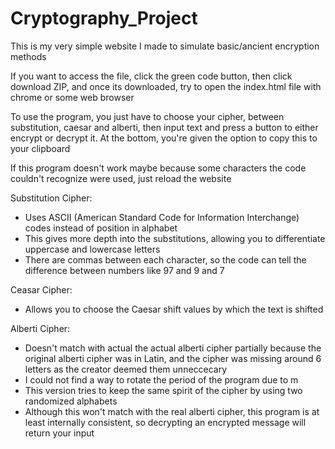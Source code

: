 # Cryptography_Project

This is my very simple website I made to simulate basic/ancient encryption methods

If you want to access the file, click the green code button, then click download ZIP, and once its downloaded, try to open the index.html file with chrome or some web browser

To use the program, you just have to choose your cipher, between substitution, caesar and alberti, 
then input text and press a button to either encrypt or decrypt it. 
At the bottom, you're given the option to copy this to your clipboard

If this program doesn't work maybe because some characters the code couldn't recognize were used, just reload the website

Substitution Cipher:
- Uses ASCII (American Standard Code for Information Interchange) codes instead of position in alphabet
- This gives more depth into the substitutions, allowing you to differentiate uppercase and lowercase letters
- There are commas between each character, so the code can tell the difference between numbers like 97 and 9 and 7

Ceasar Cipher:
- Allows you to choose the Caesar shift values by which the text is shifted

Alberti Cipher:
- Doesn't match with actual the actual alberti cipher partially because the original alberti cipher was in Latin, and the cipher was missing around 6 letters as the creator deemed them unneccecary
- I could not find a way to rotate the period of the program due to m
- This version tries to keep the same spirit of the cipher by using two randomized alphabets
- Although this won't match with the real alberti cipher, this program is at least internally consistent, so decrypting an encrypted message will return your input
